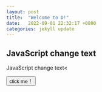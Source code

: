 ```yaml
---
layout: post
title:  "Welcome to D!"
date:   2022-09-01 22:32:17 +0800
categories: jekyll update
---
```

<h2>JavaScript change text</h2>

<p id="demo">JavaScript change text<</p>

<button type="button" onclick='document.getElementById("demo").innerHTML = "Hello JavaScript!"'>click me！</button>

    

[jekyll-docs]: https://jekyllrb.com/docs/home
[jekyll-gh]:   https://github.com/jekyll/jekyll
[jekyll-talk]: https://talk.jekyllrb.com/
